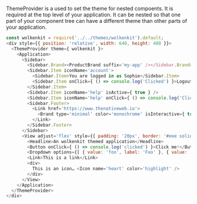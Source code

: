 ThemeProvider is a used to set the theme for nested compoents. It is required at the top level of your application. It can be nested so that one part of your component tree can have a different theme than other parts of your application.

```js
const wolkenkit = require('../../themes/wolkenkit').default;
<div style={{ position: 'relative', width: 640, height: 480 }}>
  <ThemeProvider theme={ wolkenkit }>
    <Application>
      <Sidebar>
        <Sidebar.Brand><ProductBrand suffix='my-app' /></Sidebar.Brand>
        <Sidebar.Item iconName='account'>
          <Sidebar.Item>You are logged in as Sophie</Sidebar.Item>
          <Sidebar.Item onClick={ () => console.log('Clicked') }>Logout</Sidebar.Item>
        </Sidebar.Item>
        <Sidebar.Item iconName='help' isActive={ true } />
        <Sidebar.Item iconName='help' onClick={ () => console.log('Clicked') } />
        <Sidebar.Footer>
          <Link href='https://www.thenativeweb.io'>
            <Brand type='minimal' color='monochrome' isInteractive={ true } />
          </Link>
        </Sidebar.Footer>
      </Sidebar>
      <View adjust='flex' style={{ padding: '20px', border: '#eee solid 1px' }}>
        <Headline>An wolkenkit themed application</Headline>
        <Button onClick={ () => console.log('clicked') }>Click me!</Button>
        <Dropdown options={[ { value: 'foo', label: 'Foo' }, { value: 'bar', label: 'Bar' } ]} value={ 'bar' } onChange={ () => {}} />
        <Link>This is a link</Link>
        <div>
          This is an icon… <Icon name='heart' color='highlight' />
        </div>
      </View>
    </Application>
  </ThemeProvider>
</div>
```
